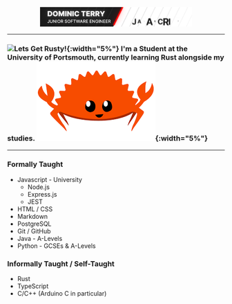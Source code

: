 
<section align="center">
  
  <img src="Banner.gif" width="70%"/>

</section>

----

### ![Lets Get Rusty!](Rust.pngmarkdp){:width="5%"} I'm a Student at the University of Portsmouth, currently learning Rust alongside my studies. ![Lets Get Rusty!](Rust.png){:width="5%"}

----

### Formally Taught

- Javascript - University
  + Node.js
  + Express.js
  + JEST
- HTML / CSS
- Markdown
- PostgreSQL
- Git / GitHub
- Java - A-Levels
- Python - GCSEs & A-Levels

### Informally Taught / Self-Taught

- Rust
- TypeScript
- C/C++ (Arduino C in particular)
